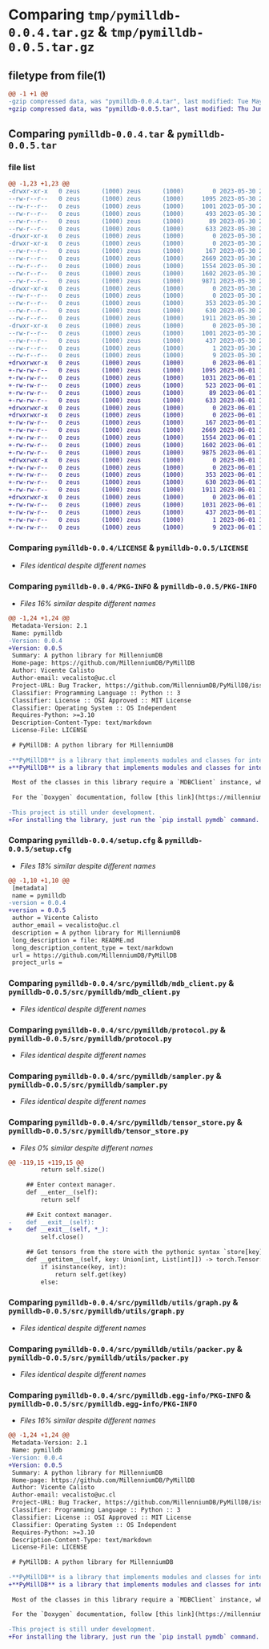 # Comparing `tmp/pymilldb-0.0.4.tar.gz` & `tmp/pymilldb-0.0.5.tar.gz`

## filetype from file(1)

```diff
@@ -1 +1 @@
-gzip compressed data, was "pymilldb-0.0.4.tar", last modified: Tue May 30 21:12:09 2023, max compression
+gzip compressed data, was "pymilldb-0.0.5.tar", last modified: Thu Jun  1 18:42:50 2023, max compression
```

## Comparing `pymilldb-0.0.4.tar` & `pymilldb-0.0.5.tar`

### file list

```diff
@@ -1,23 +1,23 @@
-drwxr-xr-x   0 zeus      (1000) zeus      (1000)        0 2023-05-30 21:12:09.144038 pymilldb-0.0.4/
--rw-r--r--   0 zeus      (1000) zeus      (1000)     1095 2023-05-30 21:05:16.000000 pymilldb-0.0.4/LICENSE
--rw-r--r--   0 zeus      (1000) zeus      (1000)     1001 2023-05-30 21:12:09.144038 pymilldb-0.0.4/PKG-INFO
--rw-r--r--   0 zeus      (1000) zeus      (1000)      493 2023-05-30 21:05:16.000000 pymilldb-0.0.4/README.md
--rw-r--r--   0 zeus      (1000) zeus      (1000)       89 2023-05-30 21:05:16.000000 pymilldb-0.0.4/pyproject.toml
--rw-r--r--   0 zeus      (1000) zeus      (1000)      633 2023-05-30 21:12:09.144038 pymilldb-0.0.4/setup.cfg
-drwxr-xr-x   0 zeus      (1000) zeus      (1000)        0 2023-05-30 21:12:09.144038 pymilldb-0.0.4/src/
-drwxr-xr-x   0 zeus      (1000) zeus      (1000)        0 2023-05-30 21:12:09.144038 pymilldb-0.0.4/src/pymilldb/
--rw-r--r--   0 zeus      (1000) zeus      (1000)      167 2023-05-30 21:05:16.000000 pymilldb-0.0.4/src/pymilldb/__init__.py
--rw-r--r--   0 zeus      (1000) zeus      (1000)     2669 2023-05-30 21:05:16.000000 pymilldb-0.0.4/src/pymilldb/mdb_client.py
--rw-r--r--   0 zeus      (1000) zeus      (1000)     1554 2023-05-30 21:05:16.000000 pymilldb-0.0.4/src/pymilldb/protocol.py
--rw-r--r--   0 zeus      (1000) zeus      (1000)     1602 2023-05-30 21:05:16.000000 pymilldb-0.0.4/src/pymilldb/sampler.py
--rw-r--r--   0 zeus      (1000) zeus      (1000)     9871 2023-05-30 21:05:16.000000 pymilldb-0.0.4/src/pymilldb/tensor_store.py
-drwxr-xr-x   0 zeus      (1000) zeus      (1000)        0 2023-05-30 21:12:09.144038 pymilldb-0.0.4/src/pymilldb/utils/
--rw-r--r--   0 zeus      (1000) zeus      (1000)        0 2023-05-30 21:05:16.000000 pymilldb-0.0.4/src/pymilldb/utils/__init__.py
--rw-r--r--   0 zeus      (1000) zeus      (1000)      353 2023-05-30 21:05:16.000000 pymilldb-0.0.4/src/pymilldb/utils/decorators.py
--rw-r--r--   0 zeus      (1000) zeus      (1000)      630 2023-05-30 21:05:16.000000 pymilldb-0.0.4/src/pymilldb/utils/graph.py
--rw-r--r--   0 zeus      (1000) zeus      (1000)     1911 2023-05-30 21:05:16.000000 pymilldb-0.0.4/src/pymilldb/utils/packer.py
-drwxr-xr-x   0 zeus      (1000) zeus      (1000)        0 2023-05-30 21:12:09.144038 pymilldb-0.0.4/src/pymilldb.egg-info/
--rw-r--r--   0 zeus      (1000) zeus      (1000)     1001 2023-05-30 21:12:09.000000 pymilldb-0.0.4/src/pymilldb.egg-info/PKG-INFO
--rw-r--r--   0 zeus      (1000) zeus      (1000)      437 2023-05-30 21:12:09.000000 pymilldb-0.0.4/src/pymilldb.egg-info/SOURCES.txt
--rw-r--r--   0 zeus      (1000) zeus      (1000)        1 2023-05-30 21:12:09.000000 pymilldb-0.0.4/src/pymilldb.egg-info/dependency_links.txt
--rw-r--r--   0 zeus      (1000) zeus      (1000)        9 2023-05-30 21:12:09.000000 pymilldb-0.0.4/src/pymilldb.egg-info/top_level.txt
+drwxrwxr-x   0 zeus      (1000) zeus      (1000)        0 2023-06-01 18:42:50.531944 pymilldb-0.0.5/
+-rw-rw-r--   0 zeus      (1000) zeus      (1000)     1095 2023-06-01 18:38:01.000000 pymilldb-0.0.5/LICENSE
+-rw-rw-r--   0 zeus      (1000) zeus      (1000)     1031 2023-06-01 18:42:50.531944 pymilldb-0.0.5/PKG-INFO
+-rw-rw-r--   0 zeus      (1000) zeus      (1000)      523 2023-06-01 18:38:01.000000 pymilldb-0.0.5/README.md
+-rw-rw-r--   0 zeus      (1000) zeus      (1000)       89 2023-06-01 18:38:01.000000 pymilldb-0.0.5/pyproject.toml
+-rw-rw-r--   0 zeus      (1000) zeus      (1000)      633 2023-06-01 18:42:50.531944 pymilldb-0.0.5/setup.cfg
+drwxrwxr-x   0 zeus      (1000) zeus      (1000)        0 2023-06-01 18:42:50.527944 pymilldb-0.0.5/src/
+drwxrwxr-x   0 zeus      (1000) zeus      (1000)        0 2023-06-01 18:42:50.531944 pymilldb-0.0.5/src/pymilldb/
+-rw-rw-r--   0 zeus      (1000) zeus      (1000)      167 2023-06-01 18:38:01.000000 pymilldb-0.0.5/src/pymilldb/__init__.py
+-rw-rw-r--   0 zeus      (1000) zeus      (1000)     2669 2023-06-01 18:38:01.000000 pymilldb-0.0.5/src/pymilldb/mdb_client.py
+-rw-rw-r--   0 zeus      (1000) zeus      (1000)     1554 2023-06-01 18:38:01.000000 pymilldb-0.0.5/src/pymilldb/protocol.py
+-rw-rw-r--   0 zeus      (1000) zeus      (1000)     1602 2023-06-01 18:38:01.000000 pymilldb-0.0.5/src/pymilldb/sampler.py
+-rw-rw-r--   0 zeus      (1000) zeus      (1000)     9875 2023-06-01 18:39:28.000000 pymilldb-0.0.5/src/pymilldb/tensor_store.py
+drwxrwxr-x   0 zeus      (1000) zeus      (1000)        0 2023-06-01 18:42:50.531944 pymilldb-0.0.5/src/pymilldb/utils/
+-rw-rw-r--   0 zeus      (1000) zeus      (1000)        0 2023-06-01 18:38:01.000000 pymilldb-0.0.5/src/pymilldb/utils/__init__.py
+-rw-rw-r--   0 zeus      (1000) zeus      (1000)      353 2023-06-01 18:38:01.000000 pymilldb-0.0.5/src/pymilldb/utils/decorators.py
+-rw-rw-r--   0 zeus      (1000) zeus      (1000)      630 2023-06-01 18:38:01.000000 pymilldb-0.0.5/src/pymilldb/utils/graph.py
+-rw-rw-r--   0 zeus      (1000) zeus      (1000)     1911 2023-06-01 18:38:01.000000 pymilldb-0.0.5/src/pymilldb/utils/packer.py
+drwxrwxr-x   0 zeus      (1000) zeus      (1000)        0 2023-06-01 18:42:50.531944 pymilldb-0.0.5/src/pymilldb.egg-info/
+-rw-rw-r--   0 zeus      (1000) zeus      (1000)     1031 2023-06-01 18:42:50.000000 pymilldb-0.0.5/src/pymilldb.egg-info/PKG-INFO
+-rw-rw-r--   0 zeus      (1000) zeus      (1000)      437 2023-06-01 18:42:50.000000 pymilldb-0.0.5/src/pymilldb.egg-info/SOURCES.txt
+-rw-rw-r--   0 zeus      (1000) zeus      (1000)        1 2023-06-01 18:42:50.000000 pymilldb-0.0.5/src/pymilldb.egg-info/dependency_links.txt
+-rw-rw-r--   0 zeus      (1000) zeus      (1000)        9 2023-06-01 18:42:50.000000 pymilldb-0.0.5/src/pymilldb.egg-info/top_level.txt
```

### Comparing `pymilldb-0.0.4/LICENSE` & `pymilldb-0.0.5/LICENSE`

 * *Files identical despite different names*

### Comparing `pymilldb-0.0.4/PKG-INFO` & `pymilldb-0.0.5/PKG-INFO`

 * *Files 16% similar despite different names*

```diff
@@ -1,24 +1,24 @@
 Metadata-Version: 2.1
 Name: pymilldb
-Version: 0.0.4
+Version: 0.0.5
 Summary: A python library for MillenniumDB
 Home-page: https://github.com/MillenniumDB/PyMillDB
 Author: Vicente Calisto
 Author-email: vecalisto@uc.cl
 Project-URL: Bug Tracker, https://github.com/MillenniumDB/PyMillDB/issues
 Classifier: Programming Language :: Python :: 3
 Classifier: License :: OSI Approved :: MIT License
 Classifier: Operating System :: OS Independent
 Requires-Python: >=3.10
 Description-Content-Type: text/markdown
 License-File: LICENSE
 
 # PyMillDB: A python library for MillenniumDB
 
-**PyMillDB** is a library that implements modules and classes for interacting with [MillenniumDB](https://github.com/MillenniumDB/MillenniumDB).
+**PyMillDB** is a library that implements modules and classes for interacting with [MillenniumDB](https://github.com/MillenniumDB/MillenniumDB). 
 
 Most of the classes in this library require a `MDBClient` instance, which connects to the `pymilldb_server`, found at the `MillenniumDB-Dev/MillenniumAI` branch.
 
 For the `Doxygen` documentation, follow [this link](https://millenniumdb.github.io/PyMillDB/).
 
-This project is still under development.
+For installing the library, just run the `pip install pymdb` command.
```

### Comparing `pymilldb-0.0.4/setup.cfg` & `pymilldb-0.0.5/setup.cfg`

 * *Files 18% similar despite different names*

```diff
@@ -1,10 +1,10 @@
 [metadata]
 name = pymilldb
-version = 0.0.4
+version = 0.0.5
 author = Vicente Calisto
 author_email = vecalisto@uc.cl
 description = A python library for MillenniumDB
 long_description = file: README.md
 long_description_content_type = text/markdown
 url = https://github.com/MillenniumDB/PyMillDB
 project_urls =
```

### Comparing `pymilldb-0.0.4/src/pymilldb/mdb_client.py` & `pymilldb-0.0.5/src/pymilldb/mdb_client.py`

 * *Files identical despite different names*

### Comparing `pymilldb-0.0.4/src/pymilldb/protocol.py` & `pymilldb-0.0.5/src/pymilldb/protocol.py`

 * *Files identical despite different names*

### Comparing `pymilldb-0.0.4/src/pymilldb/sampler.py` & `pymilldb-0.0.5/src/pymilldb/sampler.py`

 * *Files identical despite different names*

### Comparing `pymilldb-0.0.4/src/pymilldb/tensor_store.py` & `pymilldb-0.0.5/src/pymilldb/tensor_store.py`

 * *Files 0% similar despite different names*

```diff
@@ -119,15 +119,15 @@
         return self.size()
 
     ## Enter context manager.
     def __enter__(self):
         return self
 
     ## Exit context manager.
-    def __exit__(self):
+    def __exit__(self, *_):
         self.close()
 
     ## Get tensors from the store with the pythonic syntax `store[key]`.
     def __getitem__(self, key: Union[int, List[int]]) -> torch.Tensor:
         if isinstance(key, int):
             return self.get(key)
         else:
```

### Comparing `pymilldb-0.0.4/src/pymilldb/utils/graph.py` & `pymilldb-0.0.5/src/pymilldb/utils/graph.py`

 * *Files identical despite different names*

### Comparing `pymilldb-0.0.4/src/pymilldb/utils/packer.py` & `pymilldb-0.0.5/src/pymilldb/utils/packer.py`

 * *Files identical despite different names*

### Comparing `pymilldb-0.0.4/src/pymilldb.egg-info/PKG-INFO` & `pymilldb-0.0.5/src/pymilldb.egg-info/PKG-INFO`

 * *Files 16% similar despite different names*

```diff
@@ -1,24 +1,24 @@
 Metadata-Version: 2.1
 Name: pymilldb
-Version: 0.0.4
+Version: 0.0.5
 Summary: A python library for MillenniumDB
 Home-page: https://github.com/MillenniumDB/PyMillDB
 Author: Vicente Calisto
 Author-email: vecalisto@uc.cl
 Project-URL: Bug Tracker, https://github.com/MillenniumDB/PyMillDB/issues
 Classifier: Programming Language :: Python :: 3
 Classifier: License :: OSI Approved :: MIT License
 Classifier: Operating System :: OS Independent
 Requires-Python: >=3.10
 Description-Content-Type: text/markdown
 License-File: LICENSE
 
 # PyMillDB: A python library for MillenniumDB
 
-**PyMillDB** is a library that implements modules and classes for interacting with [MillenniumDB](https://github.com/MillenniumDB/MillenniumDB).
+**PyMillDB** is a library that implements modules and classes for interacting with [MillenniumDB](https://github.com/MillenniumDB/MillenniumDB). 
 
 Most of the classes in this library require a `MDBClient` instance, which connects to the `pymilldb_server`, found at the `MillenniumDB-Dev/MillenniumAI` branch.
 
 For the `Doxygen` documentation, follow [this link](https://millenniumdb.github.io/PyMillDB/).
 
-This project is still under development.
+For installing the library, just run the `pip install pymdb` command.
```

